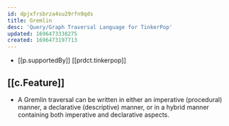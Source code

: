```yaml
---
id: dpjxfrsbrza4su29rfn9qds
title: Gremlin
desc: 'Query/Graph Traversal Language for TinkerPop'
updated: 1696473338275
created: 1696473197713
---
```


- [[p.supportedBy]] [[prdct.tinkerpop]]

## [[c.Feature]]

- A Gremlin traversal can be written in either an imperative (procedural) manner, a declarative (descriptive) manner, or in a hybrid manner containing both imperative and declarative aspects.